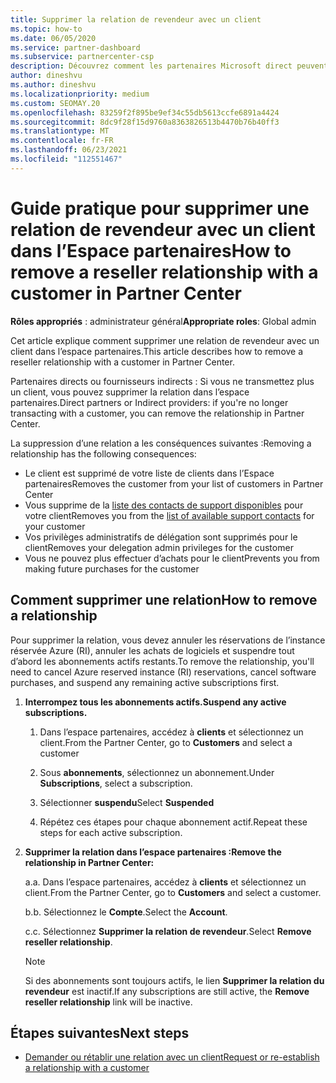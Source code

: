 ```yaml
---
title: Supprimer la relation de revendeur avec un client
ms.topic: how-to
ms.date: 06/05/2020
ms.service: partner-dashboard
ms.subservice: partnercenter-csp
description: Découvrez comment les partenaires Microsoft direct peuvent supprimer des clients de leur liste, supprimer des privilèges d’administrateur délégué et arrêter la prise en charge ou l’achat d’un client.
author: dineshvu
ms.author: dineshvu
ms.localizationpriority: medium
ms.custom: SEOMAY.20
ms.openlocfilehash: 83259f2f895be9ef34c55db5613ccfe6891a4424
ms.sourcegitcommit: 8dc9f28f15d9760a8363826513b4470b76b40ff3
ms.translationtype: MT
ms.contentlocale: fr-FR
ms.lasthandoff: 06/23/2021
ms.locfileid: "112551467"
---
```

# <a name="how-to-remove-a-reseller-relationship-with-a-customer-in-partner-center"></a><span data-ttu-id="0dfa1-103">Guide pratique pour supprimer une relation de revendeur avec un client dans l’Espace partenaires</span><span class="sxs-lookup"><span data-stu-id="0dfa1-103">How to remove a reseller relationship with a customer in Partner Center</span></span>

<span data-ttu-id="0dfa1-104">**Rôles appropriés** : administrateur général</span><span class="sxs-lookup"><span data-stu-id="0dfa1-104">**Appropriate roles**: Global admin</span></span>

<span data-ttu-id="0dfa1-105">Cet article explique comment supprimer une relation de revendeur avec un client dans l’espace partenaires.</span><span class="sxs-lookup"><span data-stu-id="0dfa1-105">This article describes how to remove a reseller relationship with a customer in Partner Center.</span></span>

<span data-ttu-id="0dfa1-106">Partenaires directs ou fournisseurs indirects : Si vous ne transmettez plus un client, vous pouvez supprimer la relation dans l’espace partenaires.</span><span class="sxs-lookup"><span data-stu-id="0dfa1-106">Direct partners or Indirect providers: if you're no longer transacting with a customer, you can remove the relationship in Partner Center.</span></span>

<span data-ttu-id="0dfa1-107">La suppression d’une relation a les conséquences suivantes :</span><span class="sxs-lookup"><span data-stu-id="0dfa1-107">Removing a relationship has the following consequences:</span></span>

- <span data-ttu-id="0dfa1-108">Le client est supprimé de votre liste de clients dans l’Espace partenaires</span><span class="sxs-lookup"><span data-stu-id="0dfa1-108">Removes the customer from your list of customers in Partner Center</span></span>
- <span data-ttu-id="0dfa1-109">Vous supprime de la [liste des contacts de support disponibles](assign-support-contacts.md) pour votre client</span><span class="sxs-lookup"><span data-stu-id="0dfa1-109">Removes you from the [list of available support contacts](assign-support-contacts.md) for your customer</span></span>
- <span data-ttu-id="0dfa1-110">Vos privilèges administratifs de délégation sont supprimés pour le client</span><span class="sxs-lookup"><span data-stu-id="0dfa1-110">Removes your delegation admin privileges for the customer</span></span>
- <span data-ttu-id="0dfa1-111">Vous ne pouvez plus effectuer d’achats pour le client</span><span class="sxs-lookup"><span data-stu-id="0dfa1-111">Prevents you from making future purchases for the customer</span></span>

## <a name="how-to-remove-a-relationship"></a><span data-ttu-id="0dfa1-112">Comment supprimer une relation</span><span class="sxs-lookup"><span data-stu-id="0dfa1-112">How to remove a relationship</span></span>

<span data-ttu-id="0dfa1-113">Pour supprimer la relation, vous devez annuler les réservations de l’instance réservée Azure (RI), annuler les achats de logiciels et suspendre tout d’abord les abonnements actifs restants.</span><span class="sxs-lookup"><span data-stu-id="0dfa1-113">To remove the relationship, you'll need to cancel Azure reserved instance (RI) reservations, cancel software purchases, and suspend any remaining active subscriptions first.</span></span>

1. <span data-ttu-id="0dfa1-114">**Interrompez tous les abonnements actifs.**</span><span class="sxs-lookup"><span data-stu-id="0dfa1-114">**Suspend any active subscriptions.**</span></span>

   1. <span data-ttu-id="0dfa1-115">Dans l’espace partenaires, accédez à **clients** et sélectionnez un client.</span><span class="sxs-lookup"><span data-stu-id="0dfa1-115">From the Partner Center, go to **Customers** and select a customer</span></span>

   2. <span data-ttu-id="0dfa1-116">Sous **abonnements**, sélectionnez un abonnement.</span><span class="sxs-lookup"><span data-stu-id="0dfa1-116">Under **Subscriptions**, select a subscription.</span></span>

   3. <span data-ttu-id="0dfa1-117">Sélectionner **suspendu**</span><span class="sxs-lookup"><span data-stu-id="0dfa1-117">Select **Suspended**</span></span>

   4. <span data-ttu-id="0dfa1-118">Répétez ces étapes pour chaque abonnement actif.</span><span class="sxs-lookup"><span data-stu-id="0dfa1-118">Repeat these steps for each active subscription.</span></span>

2. <span data-ttu-id="0dfa1-119">**Supprimer la relation dans l’espace partenaires :**</span><span class="sxs-lookup"><span data-stu-id="0dfa1-119">**Remove the relationship in Partner Center:**</span></span>

   <span data-ttu-id="0dfa1-120">a.</span><span class="sxs-lookup"><span data-stu-id="0dfa1-120">a.</span></span> <span data-ttu-id="0dfa1-121">Dans l’espace partenaires, accédez à **clients** et sélectionnez un client.</span><span class="sxs-lookup"><span data-stu-id="0dfa1-121">From the Partner Center, go to **Customers** and select a customer.</span></span>

   <span data-ttu-id="0dfa1-122">b.</span><span class="sxs-lookup"><span data-stu-id="0dfa1-122">b.</span></span> <span data-ttu-id="0dfa1-123">Sélectionnez le **Compte**.</span><span class="sxs-lookup"><span data-stu-id="0dfa1-123">Select the **Account**.</span></span>

   <span data-ttu-id="0dfa1-124">c.</span><span class="sxs-lookup"><span data-stu-id="0dfa1-124">c.</span></span> <span data-ttu-id="0dfa1-125">Sélectionnez **Supprimer la relation de revendeur**.</span><span class="sxs-lookup"><span data-stu-id="0dfa1-125">Select **Remove reseller relationship**.</span></span>

   > [!NOTE]
   > <span data-ttu-id="0dfa1-126">Si des abonnements sont toujours actifs, le lien **Supprimer la relation du revendeur** est inactif.</span><span class="sxs-lookup"><span data-stu-id="0dfa1-126">If any subscriptions are still active, the **Remove reseller relationship** link will be inactive.</span></span>

## <a name="next-steps"></a><span data-ttu-id="0dfa1-127">Étapes suivantes</span><span class="sxs-lookup"><span data-stu-id="0dfa1-127">Next steps</span></span>

- [<span data-ttu-id="0dfa1-128">Demander ou rétablir une relation avec un client</span><span class="sxs-lookup"><span data-stu-id="0dfa1-128">Request or re-establish a relationship with a customer</span></span>](request-a-relationship-with-a-customer.md)
